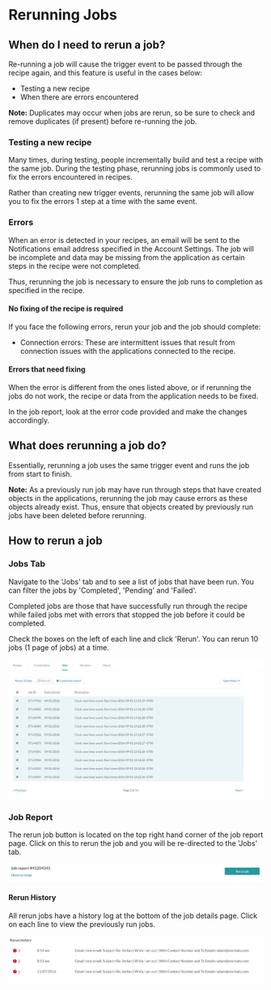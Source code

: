 # Rerunning Jobs

## When do I need to rerun a job? 

Re-running a job will cause the trigger event to be passed through the recipe again, and this feature is useful in the cases below:

  * Testing a new recipe
  * When there are errors encountered

**Note:** Duplicates may occur when jobs are rerun, so be sure to check and remove duplicates (if present) before re-running the job.

### Testing a new recipe

Many times, during testing, people incrementally build and test a recipe with the same job. During the testing phase, rerunning jobs is commonly used to fix the errors encountered in recipes. 

Rather than creating new trigger events, rerunning the same job will allow you to fix the errors 1 step at a time with the same event.

### Errors

When an error is detected in your recipes, an email will be sent to the Notifications email address specified in the Account Settings. The job will be incomplete and data may be missing from the application as certain steps in the recipe were not completed. 

Thus, rerunning the job is necessary to ensure the job runs to completion as specified in the recipe.

#### No fixing of the recipe is required
 
 If you face the following errors, rerun your job and the job should complete: 

  * Connection errors: These are intermittent issues that result from connection issues with the applications connected to the recipe. 

#### Errors that need fixing

When the error is different from the ones listed above, or if rerunning the jobs do not work, the recipe or data from the application needs to be fixed.

In the job report, look at the error code provided and make the changes accordingly. 

## What does rerunning a job do? 

Essentially, rerunning a job uses the same trigger event and runs the job from start to finish. 

**Note:** As a previously run job may have run through steps that have created objects in the applications, rerunning the job may cause errors as these objects already exist. Thus, ensure that objects created by previously run jobs have been deleted before rerunning.

## How to rerun a job

### Jobs Tab
Navigate to the 'Jobs' tab and to see a list of jobs that have been run. You can filter the jobs by 'Completed', 'Pending' and 'Failed'. 

Completed jobs are those that have successfully run through the recipe while failed jobs met with errors that stopped the job before it could be completed. 

Check the boxes on the left of each line and click 'Rerun'. You can rerun 10 jobs (1 page of jobs) at a time. 

![Rerunjobs](/_uploads/rerun-jobs/Rerunjobs.JPG)


### Job Report

The rerun job button is located on the top right hand corner of the job report page. Click on this to rerun the job and you will be re-directed to the 'Jobs' tab.

![rerunjobbutton](/_uploads/rerun-jobs/rerunjobbutton.JPG)

#### Rerun History
All rerun jobs have a history log at the bottom of the job details page. Click on each line to view the previously run jobs. 

![rerunhistory](/_uploads/rerun-jobs/rerunhistory.JPG)
